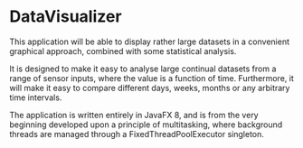 # DataVisualizer
This application will be able to display rather large datasets in a convenient graphical approach, combined with some statistical analysis.

It is designed to make it easy to analyse large continual datasets from a range of sensor inputs, where the value is a function of time. Furthermore, it will make it easy to compare different days, weeks, months or any arbitrary time intervals.

The application is written entirely in JavaFX 8, and is from the very beginning developed upon a principle of multitasking, where background threads are managed through a FixedThreadPoolExecutor singleton.
